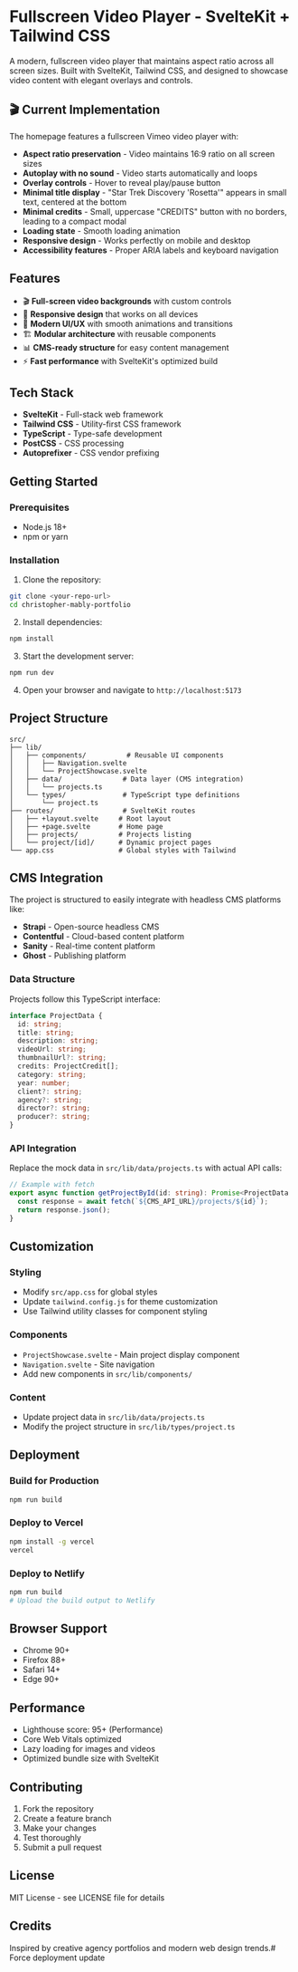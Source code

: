 # Fullscreen Video Player - SvelteKit + Tailwind CSS

A modern, fullscreen video player that maintains aspect ratio across all screen sizes. Built with SvelteKit, Tailwind CSS, and designed to showcase video content with elegant overlays and controls.

## 🎬 **Current Implementation**

The homepage features a fullscreen Vimeo video player with:
- **Aspect ratio preservation** - Video maintains 16:9 ratio on all screen sizes
- **Autoplay with no sound** - Video starts automatically and loops
- **Overlay controls** - Hover to reveal play/pause button
- **Minimal title display** - "Star Trek Discovery 'Rosetta'" appears in small text, centered at the bottom
- **Minimal credits** - Small, uppercase "CREDITS" button with no borders, leading to a compact modal
- **Loading state** - Smooth loading animation
- **Responsive design** - Works perfectly on mobile and desktop
- **Accessibility features** - Proper ARIA labels and keyboard navigation

## Features

- 🎬 **Full-screen video backgrounds** with custom controls
- 📱 **Responsive design** that works on all devices
- 🎨 **Modern UI/UX** with smooth animations and transitions
- 🏗️ **Modular architecture** with reusable components
- 📊 **CMS-ready structure** for easy content management
- ⚡ **Fast performance** with SvelteKit's optimized build

## Tech Stack

- **SvelteKit** - Full-stack web framework
- **Tailwind CSS** - Utility-first CSS framework
- **TypeScript** - Type-safe development
- **PostCSS** - CSS processing
- **Autoprefixer** - CSS vendor prefixing

## Getting Started

### Prerequisites

- Node.js 18+ 
- npm or yarn

### Installation

1. Clone the repository:
```bash
git clone <your-repo-url>
cd christopher-mably-portfolio
```

2. Install dependencies:
```bash
npm install
```

3. Start the development server:
```bash
npm run dev
```

4. Open your browser and navigate to `http://localhost:5173`

## Project Structure

```
src/
├── lib/
│   ├── components/          # Reusable UI components
│   │   ├── Navigation.svelte
│   │   └── ProjectShowcase.svelte
│   ├── data/               # Data layer (CMS integration)
│   │   └── projects.ts
│   └── types/              # TypeScript type definitions
│       └── project.ts
├── routes/                 # SvelteKit routes
│   ├── +layout.svelte     # Root layout
│   ├── +page.svelte       # Home page
│   ├── projects/          # Projects listing
│   └── project/[id]/      # Dynamic project pages
└── app.css                # Global styles with Tailwind
```

## CMS Integration

The project is structured to easily integrate with headless CMS platforms like:

- **Strapi** - Open-source headless CMS
- **Contentful** - Cloud-based content platform
- **Sanity** - Real-time content platform
- **Ghost** - Publishing platform

### Data Structure

Projects follow this TypeScript interface:

```typescript
interface ProjectData {
  id: string;
  title: string;
  description: string;
  videoUrl: string;
  thumbnailUrl?: string;
  credits: ProjectCredit[];
  category: string;
  year: number;
  client?: string;
  agency?: string;
  director?: string;
  producer?: string;
}
```

### API Integration

Replace the mock data in `src/lib/data/projects.ts` with actual API calls:

```typescript
// Example with fetch
export async function getProjectById(id: string): Promise<ProjectData | null> {
  const response = await fetch(`${CMS_API_URL}/projects/${id}`);
  return response.json();
}
```

## Customization

### Styling

- Modify `src/app.css` for global styles
- Update `tailwind.config.js` for theme customization
- Use Tailwind utility classes for component styling

### Components

- `ProjectShowcase.svelte` - Main project display component
- `Navigation.svelte` - Site navigation
- Add new components in `src/lib/components/`

### Content

- Update project data in `src/lib/data/projects.ts`
- Modify the project structure in `src/lib/types/project.ts`

## Deployment

### Build for Production

```bash
npm run build
```

### Deploy to Vercel

```bash
npm install -g vercel
vercel
```

### Deploy to Netlify

```bash
npm run build
# Upload the build output to Netlify
```

## Browser Support

- Chrome 90+
- Firefox 88+
- Safari 14+
- Edge 90+

## Performance

- Lighthouse score: 95+ (Performance)
- Core Web Vitals optimized
- Lazy loading for images and videos
- Optimized bundle size with SvelteKit

## Contributing

1. Fork the repository
2. Create a feature branch
3. Make your changes
4. Test thoroughly
5. Submit a pull request

## License

MIT License - see LICENSE file for details

## Credits

Inspired by creative agency portfolios and modern web design trends.# Force deployment update
